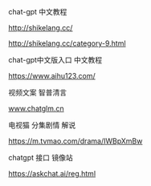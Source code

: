 chat-gpt 中文教程

http://shikelang.cc/

http://shikelang.cc/category-9.html

chat-gpt中文版入口 中文教程

https://www.aihu123.com/

视频文案 智普清言

www.chatglm.cn

电视猫 分集剧情 解说

https://m.tvmao.com/drama/IWBpXmBw

chatgpt 接口 镜像站

https://askchat.ai/reg.html




